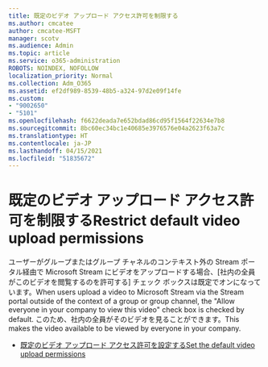 ```yaml
---
title: 既定のビデオ アップロード アクセス許可を制限する
ms.author: cmcatee
author: cmcatee-MSFT
manager: scotv
ms.audience: Admin
ms.topic: article
ms.service: o365-administration
ROBOTS: NOINDEX, NOFOLLOW
localization_priority: Normal
ms.collection: Adm_O365
ms.assetid: ef2df989-8539-48b5-a324-97d2e09f14fe
ms.custom:
- "9002650"
- "5101"
ms.openlocfilehash: f6622deada7e652bdad86cd95f1564f22634e7b8
ms.sourcegitcommit: 8bc60ec34bc1e40685e3976576e04a2623f63a7c
ms.translationtype: HT
ms.contentlocale: ja-JP
ms.lasthandoff: 04/15/2021
ms.locfileid: "51835672"
---
```

# <a name="restrict-default-video-upload-permissions"></a><span data-ttu-id="528f5-102">既定のビデオ アップロード アクセス許可を制限する</span><span class="sxs-lookup"><span data-stu-id="528f5-102">Restrict default video upload permissions</span></span>

<span data-ttu-id="528f5-103">ユーザーがグループまたはグループ チャネルのコンテキスト外の Stream ポータル経由で Microsoft Stream にビデオをアップロードする場合、[社内の全員がこのビデオを閲覧するのを許可する] チェック ボックスは既定でオンになっています。</span><span class="sxs-lookup"><span data-stu-id="528f5-103">When users upload a video to Microsoft Stream via the Stream portal outside of the context of a group or group channel, the "Allow everyone in your company to view this video" check box is checked by default.</span></span> <span data-ttu-id="528f5-104">このため、社内の全員がそのビデオを見ることができます。</span><span class="sxs-lookup"><span data-stu-id="528f5-104">This makes the video available to be viewed by everyone in your company.</span></span>

- [<span data-ttu-id="528f5-105">既定のビデオ アップロード アクセス許可を設定する</span><span class="sxs-lookup"><span data-stu-id="528f5-105">Set the default video upload permissions</span></span>](https://docs.microsoft.com/stream/default-video-permissions)
